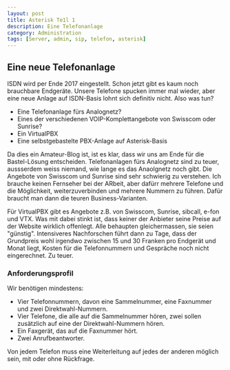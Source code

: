 ```yaml
---
layout: post
title: Asterisk Te1l 1
description: Eine Telefonanlage
category: Administration
tags: [Server, admin, sip, telefon, asterisk]
---
```

## Eine neue Telefonanlage

ISDN wird per Ende 2017 eingestellt. Schon jetzt gibt es kaum noch brauchbare Endgeräte. Unsere Telefone spucken immer mal wieder, aber eine neue Anlage auf ISDN-Basis
lohnt sich definitiv nicht. Also was tun?

 * Eine Telefonanlage fürs Analognetz?
 * Eines der verschiedenen VOIP-Komplettangebote von Swisscom oder Sunrise?
 * Ein VirtualPBX
 * Eine selbstgebastelte PBX-Anlage auf Asterisk-Basis
 
Da dies ein Amateur-Blog ist, ist es klar, dass wir uns am Ende für die Bastel-Lösung entscheiden. Telefonanlagen fürs Analognetz sind zu teuer, aussserdem weiss
niemand, wie lange es das Anaolgnetz noch gibt. Die Angebote von Swisscom und Sunrise sind sehr schwierig zu verstehen. Ich brauche keinen Fernseher bei der ARbeit, aber dafürr mehrere Telefone
und die Möglichkeit, weiterzuverbinden und mehrere Nummern zu führen. Dafür braucht man dann die teuren Business-Varianten. 
 
Für VirtualPBX gibt es Angebote z.B. von Swisscom, Sunrise, sibcall, e-fon und VTX. Was mit dabei stinkt ist, dass keiner der Anbieter seine Preise auf der Website wirklich offenlegt.
Alle behaupten gleichermassen, sie seien "günstig". Intensiveres Nachforschen führt dann zu Tage, dass der Grundpreis wohl irgendwo zwischen 15 und 30 Franken pro Endgerät 
und Monat liegt, Kosten für die Telefonnummern und Gespräche noch nicht eingerechnet. Zu teuer.

 
 
### Anforderungsprofil
 
Wir benötigen mindestens:

 * Vier Telefonnummern, davon eine Sammelnummer, eine Faxnummer und zwei Direktwahl-Nummern.
 * Vier Telefone, die alle auf die Sammelnummer hören, zwei sollen zusätzlich auf eine der Direktwahl-Nummern hören.
 * Ein Faxgerät, das auf die Faxnummer hört.
 * Zwei Anrufbeantworter.
 
Von jedem Telefon muss eine Weiterleitung auf jedes der anderen möglich sein, mit oder ohne Rückfrage.
 
 
 
 
 